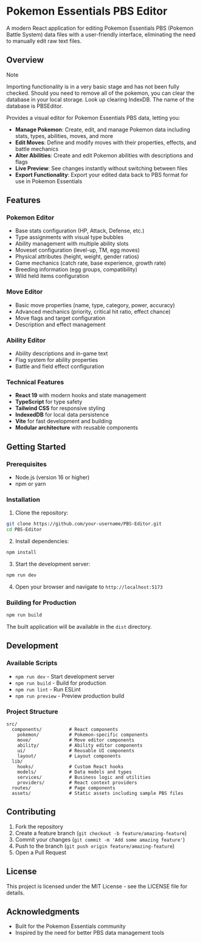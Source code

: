 # Pokemon Essentials PBS Editor

A modern React application for editing Pokemon Essentials PBS (Pokemon Battle System) data files with a user-friendly interface, eliminating the need to manually edit raw text files.

## Overview

> [!NOTE]
> Importing functionality is in a very basic stage and has not been fully checked. Should you need to remove all of the pokemon, you can clear the database in your local storage. Look up clearing IndexDB. The name of the database is PBSEditor.

Provides a visual editor for Pokemon Essentials PBS data, letting you:

- **Manage Pokemon**: Create, edit, and manage Pokemon data including stats, types, abilities, moves, and more
- **Edit Moves**: Define and modify moves with their properties, effects, and battle mechanics
- **Alter Abilities**: Create and edit Pokemon abilities with descriptions and flags
- **Live Preview**: See changes instantly without switching between files
- **Export Functionality**: Export your edited data back to PBS format for use in Pokemon Essentials

## Features

### Pokemon Editor
- Base stats configuration (HP, Attack, Defense, etc.)
- Type assignments with visual type bubbles
- Ability management with multiple ability slots
- Moveset configuration (level-up, TM, egg moves)
- Physical attributes (height, weight, gender ratios)
- Game mechanics (catch rate, base experience, growth rate)
- Breeding information (egg groups, compatibility)
- Wild held items configuration

### Move Editor
- Basic move properties (name, type, category, power, accuracy)
- Advanced mechanics (priority, critical hit ratio, effect chance)
- Move flags and target configuration
- Description and effect management

### Ability Editor
- Ability descriptions and in-game text
- Flag system for ability properties
- Battle and field effect configuration

### Technical Features
- **React 19** with modern hooks and state management
- **TypeScript** for type safety
- **Tailwind CSS** for responsive styling
- **IndexedDB** for local data persistence
- **Vite** for fast development and building
- **Modular architecture** with reusable components

## Getting Started

### Prerequisites
- Node.js (version 16 or higher)
- npm or yarn

### Installation

1. Clone the repository:
```bash
git clone https://github.com/your-username/PBS-Editor.git
cd PBS-Editor
```

2. Install dependencies:
```bash
npm install
```

3. Start the development server:
```bash
npm run dev
```

4. Open your browser and navigate to `http://localhost:5173`

### Building for Production

```bash
npm run build
```

The built application will be available in the `dist` directory.

## Development

### Available Scripts

- `npm run dev` - Start development server
- `npm run build` - Build for production
- `npm run lint` - Run ESLint
- `npm run preview` - Preview production build

### Project Structure
```
src/
  components/          # React components
    pokemon/           # Pokemon-specific components
    move/              # Move editor components
    ability/           # Ability editor components
    ui/                # Reusable UI components
    layout/            # Layout components
  lib/
    hooks/             # Custom React hooks
    models/            # Data models and types
    services/          # Business logic and utilities
    providers/         # React context providers
  routes/              # Page components
  assets/              # Static assets including sample PBS files
```

## Contributing

1. Fork the repository
2. Create a feature branch (`git checkout -b feature/amazing-feature`)
3. Commit your changes (`git commit -m 'Add some amazing feature'`)
4. Push to the branch (`git push origin feature/amazing-feature`)
5. Open a Pull Request

## License

This project is licensed under the MIT License - see the LICENSE file for details.

## Acknowledgments

- Built for the Pokemon Essentials community
- Inspired by the need for better PBS data management tools
